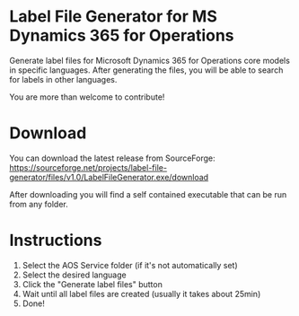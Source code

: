 # Label File Generator for MS Dynamics 365 for Operations
Generate label files for Microsoft Dynamics 365 for Operations core models in specific languages. After generating the files, you will be able to search for labels in other languages.

You are more than welcome to contribute!

# Download
You can download the latest release from SourceForge: https://sourceforge.net/projects/label-file-generator/files/v1.0/LabelFileGenerator.exe/download

After downloading you will find a self contained executable that can be run from any folder.

# Instructions
1) Select the AOS Service folder (if it's not automatically set)
2) Select the desired language
3) Click the "Generate label files" button
4) Wait until all label files are created (usually it takes about 25min)
5) Done!
